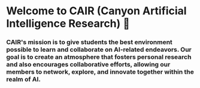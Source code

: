 # Welcome to CAIR (Canyon Artificial Intelligence Research) 🧠

### CAIR's mission is to give students the best environment possible to learn and collaborate on AI-related endeavors. Our goal is to create an atmosphere that fosters personal research and also encourages collaborative efforts, allowing our members to network, explore, and innovate together within the realm of AI.



<!--

**Here are some ideas to get you started:**

🙋‍♀️ A short introduction - what is your organization all about?
🌈 Contribution guidelines - how can the community get involved?
👩‍💻 Useful resources - where can the community find your docs? Is there anything else the community should know?
🍿 Fun facts - what does your team eat for breakfast?
🧙 Remember, you can do mighty things with the power of [Markdown](https://docs.github.com/github/writing-on-github/getting-started-with-writing-and-formatting-on-github/basic-writing-and-formatting-syntax)
-->
